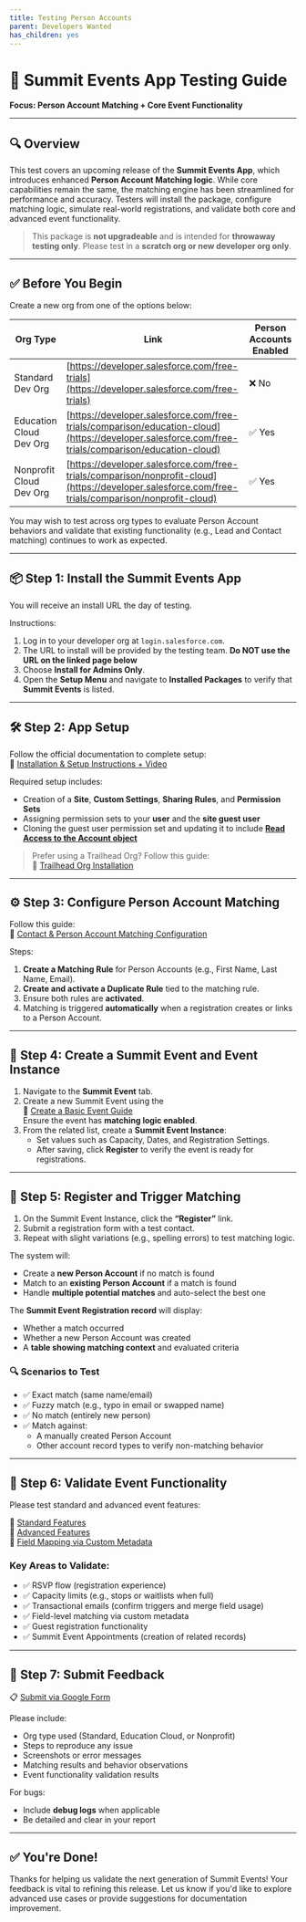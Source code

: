 ```yaml
---
title: Testing Person Accounts
parent: Developers Wanted
has_children: yes
---
```


# 🧪 Summit Events App Testing Guide  
**Focus: Person Account Matching + Core Event Functionality**

---

## 🔍 Overview

This test covers an upcoming release of the **Summit Events App**, which introduces enhanced **Person Account Matching logic**. While core capabilities remain the same, the matching engine has been streamlined for performance and accuracy. Testers will install the package, configure matching logic, simulate real-world registrations, and validate both core and advanced event functionality.

> This package is **not upgradeable** and is intended for **throwaway testing only**. Please test in a **scratch org or new developer org only**.

---

## ✅ Before You Begin

Create a new org from one of the options below:

| Org Type | Link | Person Accounts Enabled |
|----------|------|--------------------------|
| Standard Dev Org | [https://developer.salesforce.com/free-trials](https://developer.salesforce.com/free-trials) | ❌ No |
| Education Cloud Dev Org | [https://developer.salesforce.com/free-trials/comparison/education-cloud](https://developer.salesforce.com/free-trials/comparison/education-cloud) | ✅ Yes |
| Nonprofit Cloud Dev Org | [https://developer.salesforce.com/free-trials/comparison/nonprofit-cloud](https://developer.salesforce.com/free-trials/comparison/nonprofit-cloud) | ✅ Yes |

You may wish to test across org types to evaluate Person Account behaviors and validate that existing functionality (e.g., Lead and Contact matching) continues to work as expected.

---

## 📦 Step 1: Install the Summit Events App

You will receive an install URL the day of testing.  

Instructions:

1. Log in to your developer org at `login.salesforce.com`.
2. The URL to install will be provided by the testing team. **Do NOT use the URL on the linked page below**
3. Choose **Install for Admins Only**.
4. Open the **Setup Menu** and navigate to **Installed Packages** to verify that **Summit Events** is listed.

---

## 🛠 Step 2: App Setup

Follow the official documentation to complete setup:  
🔗 [Installation & Setup Instructions + Video](https://sfdo-community-sprints.github.io/summit-events-app-documentation/docs/Getting-Started/Installing/)

Required setup includes:

- Creation of a **Site**, **Custom Settings**, **Sharing Rules**, and **Permission Sets**
- Assigning permission sets to your **user** and the **site guest user**
- Cloning the guest user permission set and updating it to include [**Read Access to the Account object**](https://sfdo-community-sprints.github.io/summit-events-app-documentation/docs/Getting-Started/Installing/#create-a-custom-permission-set-for-the-guest-user)

> Prefer using a Trailhead Org? Follow this guide:  
🔗 [Trailhead Org Installation](https://sfdo-community-sprints.github.io/summit-events-app-documentation/docs/Getting-Started/trailhead-install/)

---

## ⚙️ Step 3: Configure Person Account Matching

Follow this guide:  
🔗 [Contact & Person Account Matching Configuration](https://sfdo-community-sprints.github.io/summit-events-app-documentation/docs/advanced-features/Contact-Matching/)

Steps:

1. **Create a Matching Rule** for Person Accounts (e.g., First Name, Last Name, Email).
2. **Create and activate a Duplicate Rule** tied to the matching rule.
3. Ensure both rules are **activated**.
4. Matching is triggered **automatically** when a registration creates or links to a Person Account.

---

## 📅 Step 4: Create a Summit Event and Event Instance

1. Navigate to the **Summit Event** tab.
2. Create a new Summit Event using the  
   🔗 [Create a Basic Event Guide](https://sfdo-community-sprints.github.io/summit-events-app-documentation/docs/Getting-Started/create-basic-event/)  
   Ensure the event has **matching logic enabled**.
3. From the related list, create a **Summit Event Instance**:
   - Set values such as Capacity, Dates, and Registration Settings.
   - After saving, click **Register** to verify the event is ready for registrations.

---

## 👥 Step 5: Register and Trigger Matching

1. On the Summit Event Instance, click the **“Register”** link.
2. Submit a registration form with a test contact.
3. Repeat with slight variations (e.g., spelling errors) to test matching logic.

The system will:

- Create a **new Person Account** if no match is found
- Match to an **existing Person Account** if a match is found
- Handle **multiple potential matches** and auto-select the best one

The **Summit Event Registration record** will display:

- Whether a match occurred
- Whether a new Person Account was created
- A **table showing matching context** and evaluated criteria

### 🔍 Scenarios to Test

- ✅ Exact match (same name/email)
- ✅ Fuzzy match (e.g., typo in email or swapped name)
- ✅ No match (entirely new person)
- ✅ Match against:
  - A manually created Person Account
  - Other account record types to verify non-matching behavior

---

## 🧪 Step 6: Validate Event Functionality

Please test standard and advanced event features:

🔗 [Standard Features](https://sfdo-community-sprints.github.io/summit-events-app-documentation/docs/standard-features/)  
🔗 [Advanced Features](https://sfdo-community-sprints.github.io/summit-events-app-documentation/docs/advanced-features/)  
🔗 [Field Mapping via Custom Metadata](https://sfdo-community-sprints.github.io/summit-events-app-documentation/docs/advanced-features/Contact-Matching/#custom-metadata-for-field-mapping)

### Key Areas to Validate:

- ✅ RSVP flow (registration experience)
- ✅ Capacity limits (e.g., stops or waitlists when full)
- ✅ Transactional emails (confirm triggers and merge field usage)
- ✅ Field-level matching via custom metadata
- ✅ Guest registration functionality
- ✅ Summit Event Appointments (creation of related records)

---

## 📝 Step 7: Submit Feedback

📋 [Submit via Google Form](https://forms.gle/LDMYekkdJoLvYah66)

Please include:

- Org type used (Standard, Education Cloud, or Nonprofit)
- Steps to reproduce any issue
- Screenshots or error messages
- Matching results and behavior observations
- Event functionality validation results

For bugs:

- Include **debug logs** when applicable
- Be detailed and clear in your report

---

## ✅ You're Done!

Thanks for helping us validate the next generation of Summit Events! Your feedback is vital to refining this release. Let us know if you'd like to explore advanced use cases or provide suggestions for documentation improvement.
